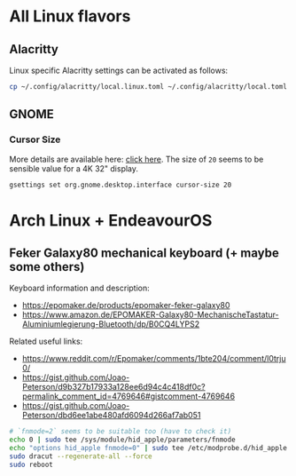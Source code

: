 # All Linux flavors

## Alacritty

Linux specific Alacritty settings can be activated as follows:

```zsh
cp ~/.config/alacritty/local.linux.toml ~/.config/alacritty/local.toml
```

## GNOME

### Cursor Size

More details are available here: [click here](https://linux-tips.com/t/setting-cursor-size-in-gnome/835).
The size of `20` seems to be sensible value for a 4K 32" display.

```zsh
gsettings set org.gnome.desktop.interface cursor-size 20
```

# Arch Linux + EndeavourOS

## Feker Galaxy80 mechanical keyboard (+ maybe some others)

Keyboard information and description:

- <https://epomaker.de/products/epomaker-feker-galaxy80>
- <https://www.amazon.de/EPOMAKER-Galaxy80-MechanischeTastatur-Aluminiumlegierung-Bluetooth/dp/B0CQ4LYPS2>

Related useful links:

- <https://www.reddit.com/r/Epomaker/comments/1bte204/comment/l0trju0/>
- <https://gist.github.com/Joao-Peterson/d9b327b17933a128ee6d94c4c418df0c?permalink_comment_id=4769646#gistcomment-4769646>
- <https://gist.github.com/Joao-Peterson/dbd6ee1abe480afd6094d266af7ab051>

```zsh
# `fnmode=2` seems to be suitable too (have to check it)
echo 0 | sudo tee /sys/module/hid_apple/parameters/fnmode
echo "options hid_apple fnmode=0" | sudo tee /etc/modprobe.d/hid_apple.conf
sudo dracut --regenerate-all --force
sudo reboot
```
